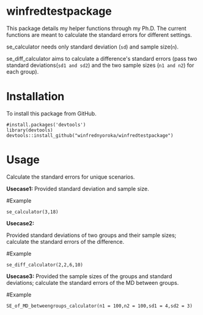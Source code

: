 # winfredtestpackage

This package details my helper functions through my Ph.D.
The current functions are meant to calculate the standard errors for different settings.

se_calculator needs only standard deviation (`sd`) and sample size(`n`).

se_diff_calculator aims to calculate a difference's standard errors (pass two standard deviations(`sd1 and sd2`) and the two sample sizes (`n1 and n2`) for each group).

# Installation

To install this package from GitHub.

```
#install.packages('devtools')
library(devtools)
devtools::install_github("winfrednyoroka/winfredtestpackage")
```

# Usage

Calculate the standard errors for unique scenarios.

**Usecase1:** 
Provided standard deviation and sample size.

#Example
```
se_calculator(3,18)
```

**Usecase2:** 

Provided standard deviations of two groups and their sample sizes; calculate the standard errors of the difference.

#Example
```
se_diff_calculator(2,2,6,10)
```

**Usecase3:**
Provided the sample sizes of the groups and standard deviations; calculate the standard errors of the MD between groups.

#Example
```
SE_of_MD_betweengroups_calculator(n1 = 100,n2 = 100,sd1 = 4,sd2 = 3)
```
